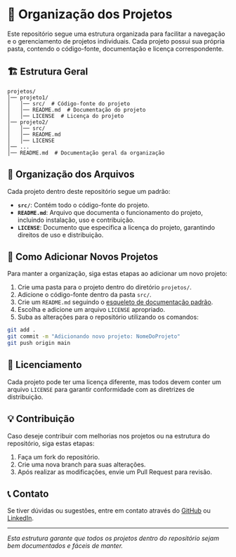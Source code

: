 # 📁 Organização dos Projetos

Este repositório segue uma estrutura organizada para facilitar a navegação e o gerenciamento de projetos individuais. Cada projeto possui sua própria pasta, contendo o código-fonte, documentação e licença correspondente.

## 🏗️ Estrutura Geral

```
projetos/
│── projeto1/
│   │── src/  # Código-fonte do projeto
│   │── README.md  # Documentação do projeto
│   │── LICENSE  # Licença do projeto
│── projeto2/
│   │── src/
│   │── README.md
│   │── LICENSE
│── ...
│── README.md  # Documentação geral da organização
```

## 📌 Organização dos Arquivos

Cada projeto dentro deste repositório segue um padrão:

- **`src/`**: Contém todo o código-fonte do projeto.
- **`README.md`**: Arquivo que documenta o funcionamento do projeto, incluindo instalação, uso e contribuição.
- **`LICENSE`**: Documento que especifica a licença do projeto, garantindo direitos de uso e distribuição.

## 📂 Como Adicionar Novos Projetos

Para manter a organização, siga estas etapas ao adicionar um novo projeto:

1. Crie uma pasta para o projeto dentro do diretório `projetos/`.
2. Adicione o código-fonte dentro da pasta `src/`.
3. Crie um `README.md` seguindo o [esqueleto de documentação padrão](./README_TEMPLATE.md).
4. Escolha e adicione um arquivo `LICENSE` apropriado.
5. Suba as alterações para o repositório utilizando os comandos:

```bash
git add .
git commit -m "Adicionando novo projeto: NomeDoProjeto"
git push origin main
```

## 📜 Licenciamento

Cada projeto pode ter uma licença diferente, mas todos devem conter um arquivo `LICENSE` para garantir conformidade com as diretrizes de distribuição.

## 💡 Contribuição

Caso deseje contribuir com melhorias nos projetos ou na estrutura do repositório, siga estas etapas:

1. Faça um fork do repositório.
2. Crie uma nova branch para suas alterações.
3. Após realizar as modificações, envie um Pull Request para revisão.

## 📞 Contato

Se tiver dúvidas ou sugestões, entre em contato através do [GitHub](https) ou [LinkedIn](https://www.linkedin.com/in/humberto-freitas-a0ba95274/).

---

*Esta estrutura garante que todos os projetos dentro do repositório sejam bem documentados e fáceis de manter.*

